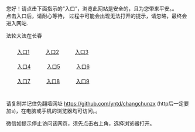 您好！请点击下面指示的“入口”，浏览此网站是安全的，且为您带来平安。。 <br/>
点击入口后，请耐心等待， 过程中可能会出现无法打开的提示，请忽略，最终会进入网站. </br>

法轮大法在长春<br/>
<div style="padding:10px"><a style="margin:20px" target="_blank" href="https://d383p71qe7qe98.cloudfront.net/2Qpsp?hzoql" id="ccLink1" rel="nofollow">入口1</a> <a target="_blank" style="margin:20px" href="https://d7qkca9thuvfg.cloudfront.net/2Qpsp?rthjbmrt" id="ccLink2" rel="nofollow">入口2</a> <a style="margin:20px" target="_blank" href="https://d1mj69whh8yvyp.cloudfront.net/2Qpsp?ocrbi" id="ccLink3" rel="nofollow">入口3</a></div>

<div style="padding:10px" ><a style="margin:20px" target="_blank" href="https://d383p71qe7qe98.cloudfront.net/2Qpsp?hzoql" id="ccLink4" rel="nofollow">入口4</a> <a style="margin:20px" href="https://d7qkca9thuvfg.cloudfront.net/2Qpsp?rthjbmrt" target="_blank" id="ccLink5" rel="nofollow">入口5</a> <a style="margin:20px" href="https://d1mj69whh8yvyp.cloudfront.net/2Qpsp?ocrbi" target="_blank" id="ccLink6" rel="nofollow">入口6</a></div>

<div style="padding:10px"><a style="margin:20px" target="_blank" href="https://d383p71qe7qe98.cloudfront.net/2Qpsp?hzoql" id="ccLink7" rel="nofollow">入口7</a> <a style="margin:20px" href="https://d7qkca9thuvfg.cloudfront.net/2Qpsp?rthjbmrt" target="_blank" id="ccLink8" rel="nofollow">入口8</a> <a style="margin:20px" target="_blank" href="https://d1mj69whh8yvyp.cloudfront.net/2Qpsp?ocrbi" id="ccLink9" rel="nofollow">入口9</a></div>

<br/>



请复制并记住免翻墙网址 https://github.com/yntd/changchunzx (http后一定要加s)，在电脑或手机的浏览器均可访问。。<br/>

微信如提示停止访问该网页，须先点击右上角，选择浏览器打开。
